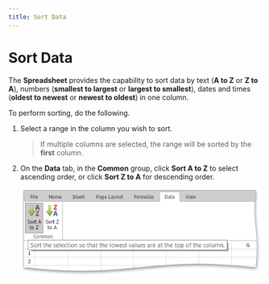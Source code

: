 ```yaml
---
title: Sort Data
---
```

# Sort Data
The **Spreadsheet** provides the capability to sort data by text (**A to Z** or **Z to A**), numbers (**smallest to largest** or **largest to smallest**), dates and times (**oldest to newest** or **newest to oldest**) in one column.

To perform sorting, do the following.
1. Select a range in the column you wish to sort.
	
	> If multiple columns are selected, the range will be sorted by the **first** column.
2. On the **Data** tab, in the **Common** group, click **Sort A to Z** to select ascending order, or click **Sort Z to A** for descending order.
	
	![EUD_ASPxSpreadsheet_Data_Sort](../../../images/img26347.png)